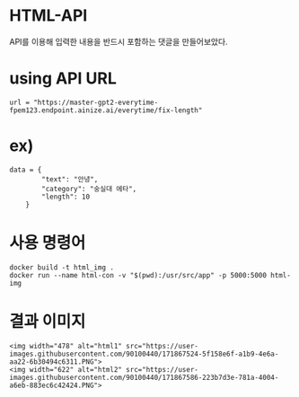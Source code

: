 # HTML-API

API를 이용해 입력한 내용을 반드시 포함하는 댓글을 만들어보았다.

# using API URL 
    url = "https://master-gpt2-everytime-fpem123.endpoint.ainize.ai/everytime/fix-length"

# ex) 
    data = {
            "text": "안녕", 
            "category": "숭실대 에타",
            "length": 10
        }
# 사용 명령어
    docker build -t html_img .
    docker run --name html-con -v "$(pwd):/usr/src/app" -p 5000:5000 html-img
    
# 결과 이미지
    <img width="478" alt="html1" src="https://user-images.githubusercontent.com/90100440/171867524-5f158e6f-a1b9-4e6a-aa22-6b30494c6311.PNG">
    <img width="622" alt="html2" src="https://user-images.githubusercontent.com/90100440/171867586-223b7d3e-781a-4004-a6eb-883ec6c42424.PNG">
